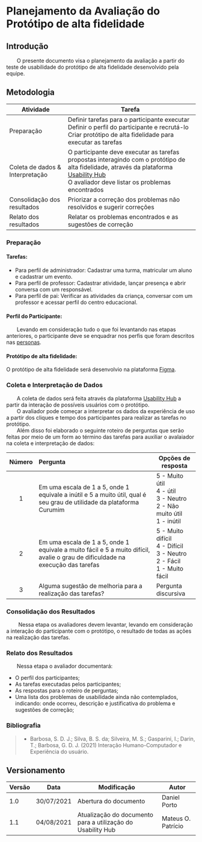 # Planejamento da Avaliação do Protótipo de alta fidelidade
## Introdução
&emsp;&emsp;O presente documento visa o planejamento da avaliação a partir do teste de usabilidade do protótipo de alta fidelidade desenvolvido pela equipe.

## Metodologia

| Atividade | Tarefa |
|--|--|
| Preparação |Definir tarefas para o participante executar<br> Definir o perfil do participante e recrutá-lo<br>Criar protótipo de alta fidelidade para executar as tarefas |
| Coleta de dados & Interpretação | O participante deve executar as tarefas propostas interagindo com o protótipo de alta fidelidade, através da plataforma [Usability Hub](https://usabilityhub.com/)<br> O avaliador deve listar os problemas encontrados<br>|
| Consolidação dos resultados<br> | Priorizar a correção dos problemas não resolvidos e sugerir correções<br> |
| Relato dos resultados<br> | Relatar os problemas encontrados e as sugestões de correção<br> |

### Preparação

#### Tarefas:
- Para perfil de administrador: Cadastrar uma turma, matricular um aluno e cadastrar um evento.
- Para perfil de professor: Cadastrar atividade, lançar presença e abrir conversa com um responsável.
- Para perfil de pai: Verificar as atividades da criança, conversar com um professor e acessar perfil do centro educacional.
  
#### Perfil do Participante:
&emsp;&emsp;Levando em consideração tudo o que foi levantando nas etapas anteriores, o participante deve se enquadrar nos perfis que foram descritos nas [personas](../requisitos/elicitacao/personas.md).

#### Protótipo de alta fidelidade:

O protótipo de alta fidelidade será desenvolvio na plataforma [Figma](https://www.figma.com/).



### Coleta e Interpretação de Dados
&emsp;&emsp;A coleta de dados será feita através da plataforma [Usability Hub](https://usabilityhub.com/) a partir da interação de possíveis usuários com o protótipo.<br>
&emsp;&emsp;O avaliador pode começar a interpretar os dados da experiência de uso a partir dos cliques e tempo dos participantes para realizar as tarefas no protótipo.<br>
&emsp;&emsp;Além disso foi elaborado o seguinte roteiro de perguntas que serão feitas por meio de um form ao término das tarefas para auxiliar o avalaiador na coleta e interpretação de dados:

| Número | Pergunta | Opções de resposta |
|:-:|:----------|-------------------|
| 1 | Em uma escala de 1 a 5, onde 1 equivale a inútil e 5 a muito útil, qual é seu grau de utilidade da plataforma Curumim | 5 - Muito útil <br>4 - útil<br>3 - Neutro <br>2 - Não muito útil<br>1 - inútil <br>|
| 2 | Em uma escala de 1 a 5, onde 1 equivale a muito fácil e 5 a muito difícil, avalie o grau de dificuldade na execução das tarefas | 5 - Muito difícil <br>4 - Difícil<br>3 - Neutro <br>2 - Fácil<br>1 - Muito fácil <br> |
| 3 | Alguma sugestão de melhoria para a realização das tarefas? | Pergunta discursiva |

### Consolidação dos Resultados
&emsp;&emsp; Nessa etapa os avaliadores devem levantar, levando em consideração a interação do participante com o protótipo, o resultado de todas as ações na realização das tarefas.

### Relato dos Resultados

&emsp;&emsp;Nessa etapa o avaliador documentará:

- O perfil dos participantes;
- As tarefas executadas pelos participantes;
- As respostas para o roteiro de perguntas;
- Uma lista dos problemas de usabilidade ainda não contemplados, indicando: onde ocorreu, descrição e justificativa do problema e sugestões de correção;

### Bibliografia
> - Barbosa, S. D. J.; Silva, B. S. da; Silveira, M. S.; Gasparini, I.; Darin, T.; Barbosa, G. D. J. (2021) Interação Humano-Computador e Experiência do usuário.

## Versionamento
| Versão | Data | Modificação | Autor |
|--|--|--|--|
|1.0|30/07/2021| Abertura do documento | Daniel Porto |
|1.1|04/08/2021| Atualização do documento para a utilização do Usability Hub | Mateus O. Patrício |
